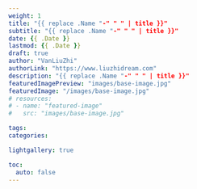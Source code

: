 ```yaml
---
weight: 1
title: "{{ replace .Name "-" " " | title }}"
subtitle: "{{ replace .Name "-" " " | title }}"
date: {{ .Date }}
lastmod: {{ .Date }}
draft: true
author: "VanLiuZhi"
authorLink: "https://www.liuzhidream.com"
description: "{{ replace .Name "-" " " | title }}"
featuredImagePreview: "images/base-image.jpg"
featuredImage: "/images/base-image.jpg"
# resources:
# - name: "featured-image"
#   src: "images/base-image.jpg"

tags: 
categories: 

lightgallery: true

toc:
  auto: false
---
```




<!--more-->